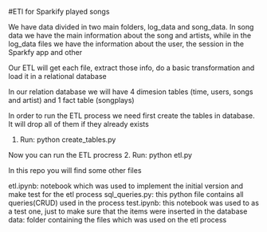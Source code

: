#ETl for Sparkify played songs

We have data divided in two main folders, log_data and song_data.
In song data we have the main information about the song and artists, while in the log_data files we have the information about the user, the session in the Sparkfy app and other

Our ETL will get each file, extract those info, do a basic transformation and load it in a relational database

In our relation database we will have 4 dimesion tables (time, users, songs and artist) and 1 fact table (songplays)

In order to run the ETL process we need first create the tables in database. It will drop all of them if they already exists
1. Run: python create_tables.py 

Now you can run the ETL procress
2. Run: python etl.py


In this repo you will find some other files

etl.ipynb: notebook which was used to implement the initial version and make test for the etl process
sql_queries.py: this python file contains all queries(CRUD) used in the process
test.ipynb: this notebook was used to as a test one, just to make sure that the items were inserted in the database
data: folder containing the files which was used on the etl process

